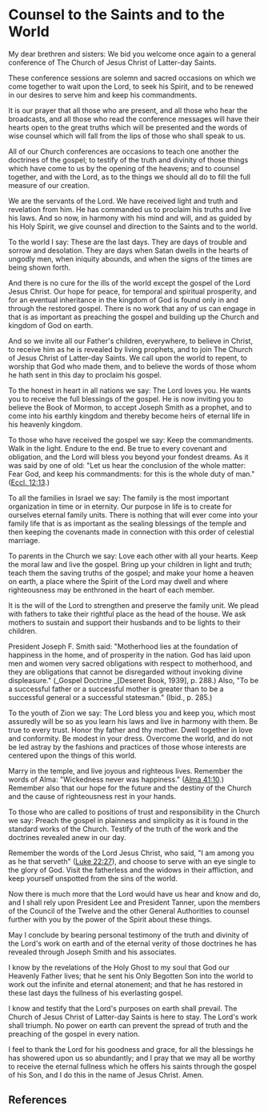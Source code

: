 # Counsel to the Saints and to the World

My dear brethren and sisters: We bid you welcome once again to a general
conference of The Church of Jesus Christ of Latter-day Saints.

These conference sessions are solemn and sacred occasions on which we come
together to wait upon the Lord, to seek his Spirit, and to be renewed in our
desires to serve him and keep his commandments.

It is our prayer that all those who are present, and all those who hear the
broadcasts, and all those who read the conference messages will have their
hearts open to the great truths which will be presented and the words of wise
counsel which will fall from the lips of those who shall speak to us.

All of our Church conferences are occasions to teach one another the doctrines
of the gospel; to testify of the truth and divinity of those things which have
come to us by the opening of the heavens; and to counsel together, and with
the Lord, as to the things we should all do to fill the full measure of our
creation.

We are the servants of the Lord. We have received light and truth and
revelation from him. He has commanded us to proclaim his truths and live his
laws. And so now, in harmony with his mind and will, and as guided by his Holy
Spirit, we give counsel and direction to the Saints and to the world.

To the world I say: These are the last days. They are days of trouble and
sorrow and desolation. They are days when Satan dwells in the hearts of
ungodly men, when iniquity abounds, and when the signs of the times are being
shown forth.

And there is no cure for the ills of the world except the gospel of the Lord
Jesus Christ. Our hope for peace, for temporal and spiritual prosperity, and
for an eventual inheritance in the kingdom of God is found only in and through
the restored gospel. There is no work that any of us can engage in that is as
important as preaching the gospel and building up the Church and kingdom of
God on earth.

And so we invite all our Father's children, everywhere, to believe in Christ,
to receive him as he is revealed by living prophets, and to join The Church of
Jesus Christ of Latter-day Saints. We call upon the world to repent, to
worship that God who made them, and to believe the words of those whom he hath
sent in this day to proclaim his gospel.

To the honest in heart in all nations we say: The Lord loves you. He wants you
to receive the full blessings of the gospel. He is now inviting you to believe
the Book of Mormon, to accept Joseph Smith as a prophet, and to come into his
earthly kingdom and thereby become heirs of eternal life in his heavenly
kingdom.

To those who have received the gospel we say: Keep the commandments. Walk in
the light. Endure to the end. Be true to every covenant and obligation, and
the Lord will bless you beyond your fondest dreams. As it was said by one of
old: "Let us hear the conclusion of the whole matter: Fear God, and keep his
commandments: for this is the whole duty of man." ([Eccl.
12:13](/scriptures/ot/eccl/12.13?lang=eng#12).)

To all the families in Israel we say: The family is the most important
organization in time or in eternity. Our purpose in life is to create for
ourselves eternal family units. There is nothing that will ever come into your
family life that is as important as the sealing blessings of the temple and
then keeping the covenants made in connection with this order of celestial
marriage.

To parents in the Church we say: Love each other with all your hearts. Keep
the moral law and live the gospel. Bring up your children in light and truth;
teach them the saving truths of the gospel; and make your home a heaven on
earth, a place where the Spirit of the Lord may dwell and where righteousness
may be enthroned in the heart of each member.

It is the will of the Lord to strengthen and preserve the family unit. We
plead with fathers to take their rightful place as the head of the house. We
ask mothers to sustain and support their husbands and to be lights to their
children.

President Joseph F. Smith said: "Motherhood lies at the foundation of
happiness in the home, and of prosperity in the nation. God has laid upon men
and women very sacred obligations with respect to motherhood, and they are
obligations that cannot be disregarded without invoking divine displeasure."
(_Gospel Doctrine _[Deseret Book, 1939], p. 288.) Also, "To be a successful
father or a successful mother is greater than to be a successful general or a
successful statesman." (Ibid., p. 285.)

To the youth of Zion we say: The Lord bless you and keep you, which most
assuredly will be so as you learn his laws and live in harmony with them. Be
true to every trust. Honor thy father and thy mother. Dwell together in love
and conformity. Be modest in your dress. Overcome the world, and do not be led
astray by the fashions and practices of those whose interests are centered
upon the things of this world.

Marry in the temple, and live joyous and righteous lives. Remember the words
of Alma: "Wickedness never was happiness." ([Alma
41:10](/scriptures/bofm/alma/41.10?lang=eng#9).) Remember also that our hope
for the future and the destiny of the Church and the cause of righteousness
rest in your hands.

To those who are called to positions of trust and responsibility in the Church
we say: Preach the gospel in plainness and simplicity as it is found in the
standard works of the Church. Testify of the truth of the work and the
doctrines revealed anew in our day.

Remember the words of the Lord Jesus Christ, who said, "I am among you as he
that serveth" ([Luke 22:27](/scriptures/nt/luke/22.27?lang=eng#26)), and
choose to serve with an eye single to the glory of God. Visit the fatherless
and the widows in their affliction, and keep yourself unspotted from the sins
of the world.

Now there is much more that the Lord would have us hear and know and do, and I
shall rely upon President Lee and President Tanner, upon the members of the
Council of the Twelve and the other General Authorities to counsel further
with you by the power of the Spirit about these things.

May I conclude by bearing personal testimony of the truth and divinity of the
Lord's work on earth and of the eternal verity of those doctrines he has
revealed through Joseph Smith and his associates.

I know by the revelations of the Holy Ghost to my soul that God our Heavenly
Father lives; that he sent his Only Begotten Son into the world to work out
the infinite and eternal atonement; and that he has restored in these last
days the fullness of his everlasting gospel.

I know and testify that the Lord's purposes on earth shall prevail. The Church
of Jesus Christ of Latter-day Saints is here to stay. The Lord's work shall
triumph. No power on earth can prevent the spread of truth and the preaching
of the gospel in every nation.

I feel to thank the Lord for his goodness and grace, for all the blessings he
has showered upon us so abundantly; and I pray that we may all be worthy to
receive the eternal fullness which he offers his saints through the gospel of
his Son, and I do this in the name of Jesus Christ. Amen.

## References

